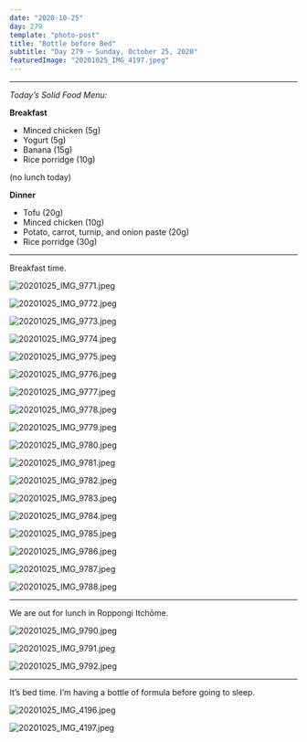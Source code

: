 ```yaml
---
date: "2020-10-25"
day: 279
template: "photo-post"
title: "Bottle before Bed"
subtitle: "Day 279 – Sunday, October 25, 2020"
featuredImage: "20201025_IMG_4197.jpeg"
---
```


<hr />

_Today’s Solid Food Menu:_

**Breakfast**

- Minced chicken (5g)
- Yogurt (5g)
- Banana (15g)
- Rice porridge (10g)

(no lunch today)

**Dinner**

- Tofu (20g)
- Minced chicken (10g)
- Potato, carrot, turnip, and onion paste (20g)
- Rice porridge (30g)

<hr />

Breakfast time.

![20201025_IMG_9771.jpeg](20201025_IMG_9771.jpeg)

![20201025_IMG_9772.jpeg](20201025_IMG_9772.jpeg)

![20201025_IMG_9773.jpeg](20201025_IMG_9773.jpeg)

![20201025_IMG_9774.jpeg](20201025_IMG_9774.jpeg)

![20201025_IMG_9775.jpeg](20201025_IMG_9775.jpeg)

![20201025_IMG_9776.jpeg](20201025_IMG_9776.jpeg)

![20201025_IMG_9777.jpeg](20201025_IMG_9777.jpeg)

![20201025_IMG_9778.jpeg](20201025_IMG_9778.jpeg)

![20201025_IMG_9779.jpeg](20201025_IMG_9779.jpeg)

![20201025_IMG_9780.jpeg](20201025_IMG_9780.jpeg)

![20201025_IMG_9781.jpeg](20201025_IMG_9781.jpeg)

![20201025_IMG_9782.jpeg](20201025_IMG_9782.jpeg)

![20201025_IMG_9783.jpeg](20201025_IMG_9783.jpeg)

![20201025_IMG_9784.jpeg](20201025_IMG_9784.jpeg)

![20201025_IMG_9785.jpeg](20201025_IMG_9785.jpeg)

![20201025_IMG_9786.jpeg](20201025_IMG_9786.jpeg)

![20201025_IMG_9787.jpeg](20201025_IMG_9787.jpeg)

![20201025_IMG_9788.jpeg](20201025_IMG_9788.jpeg)

<hr />

We are out for lunch in Roppongi Itchōme.

![20201025_IMG_9790.jpeg](20201025_IMG_9790.jpeg)

![20201025_IMG_9791.jpeg](20201025_IMG_9791.jpeg)

![20201025_IMG_9792.jpeg](20201025_IMG_9792.jpeg)

<hr />

It’s bed time. I’m having a bottle of formula before going to sleep.

![20201025_IMG_4196.jpeg](20201025_IMG_4196.jpeg)

![20201025_IMG_4197.jpeg](20201025_IMG_4197.jpeg)
